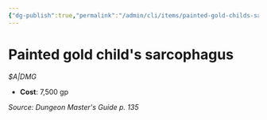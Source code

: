 ```yaml
---
{"dg-publish":true,"permalink":"/admin/cli/items/painted-gold-childs-sarcophagus/","tags":["compendium/src/5e/dmg","item/gear/a-dmg"],"updated":"2025-01-11T15:32:18.689+00:00"}
---
```


# Painted gold child's sarcophagus
*$A|DMG*  

- **Cost**: 7,500 gp

*Source: Dungeon Master's Guide p. 135*